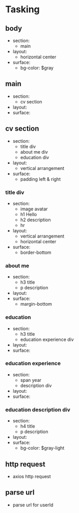 # Tasking

## body

- section:
    - main
- layout:
    - horizontal center
- surface:
    - bg-color: $gray
    
## main

- section:
    - cv section
- layout:
- surface:

## cv section

- section:
    - title div
    - about me div
    - education div
- layout:
    - vertical arrangement
- surface:
    - padding left & right

### title div

- section:
    - image avatar
    - h1 Hello
    - h2 description
    - hr
- layout:
    - vertical arrangement
    - horizontal center
- surface:
    - border-bottom
    
### about me

- section:
    - h3 title
    - p description
- layout:
- surface:
    - margin-bottom
    
### education

- section:
    - h3 title
    - education experience div
- layout:
- surface:

### education experience

- section:
    - span year
    - description div
- layout:
- surface:

### education description div

- section:
    - h4 title
    - p description
- layout:
- surface:
    - bg-color: $gray-light

## http request

- axios http request

## parse url

- parse url for userId